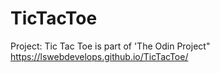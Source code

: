 # TicTacToe
Project: Tic Tac Toe is part of 'The Odin Project"
https://lswebdevelops.github.io/TicTacToe/
